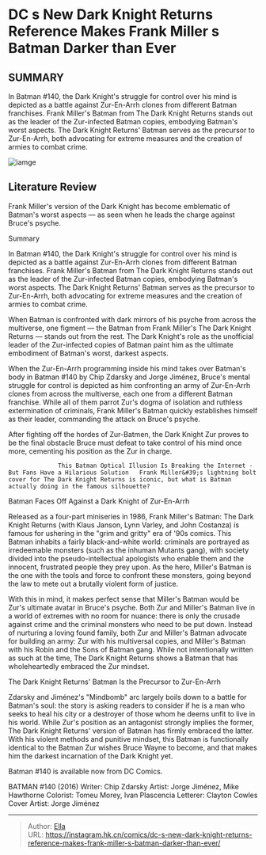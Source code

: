 # DC s New Dark Knight Returns Reference Makes Frank Miller s Batman Darker than Ever


## SUMMARY 



  In Batman #140, the Dark Knight&#39;s struggle for control over his mind is depicted as a battle against Zur-En-Arrh clones from different Batman franchises.   Frank Miller&#39;s Batman from The Dark Knight Returns stands out as the leader of the Zur-infected Batman copies, embodying Batman&#39;s worst aspects.   The Dark Knight Returns&#39; Batman serves as the precursor to Zur-En-Arrh, both advocating for extreme measures and the creation of armies to combat crime.  

![iamge](https://static1.srcdn.com/wordpress/wp-content/uploads/2023/12/batfam-vs-zur.jpg)

## Literature Review

Frank Miller&#39;s version of the Dark Knight has become emblematic of Batman&#39;s worst aspects — as seen when he leads the charge against Bruce&#39;s psyche.





Summary

  In Batman #140, the Dark Knight&#39;s struggle for control over his mind is depicted as a battle against Zur-En-Arrh clones from different Batman franchises.   Frank Miller&#39;s Batman from The Dark Knight Returns stands out as the leader of the Zur-infected Batman copies, embodying Batman&#39;s worst aspects.   The Dark Knight Returns&#39; Batman serves as the precursor to Zur-En-Arrh, both advocating for extreme measures and the creation of armies to combat crime.  







When Batman is confronted with dark mirrors of his psyche from across the multiverse, one figment — the Batman from Frank Miller&#39;s The Dark Knight Returns — stands out from the rest. The Dark Knight&#39;s role as the unofficial leader of the Zur-infected copies of Batman paint him as the ultimate embodiment of Batman&#39;s worst, darkest aspects.

When the Zur-En-Arrh programming inside his mind takes over Batman&#39;s body in Batman #140 by Chip Zdarsky and Jorge Jiménez, Bruce&#39;s mental struggle for control is depicted as him confronting an army of Zur-En-Arrh clones from across the multiverse, each one from a different Batman franchise. While all of them parrot Zur&#39;s dogma of isolation and ruthless extermination of criminals, Frank Miller&#39;s Batman quickly establishes himself as their leader, commanding the attack on Bruce&#39;s psyche.

          




After fighting off the hordes of Zur-Batmen, the Dark Knight Zur proves to be the final obstacle Bruce must defeat to take control of his mind once more, cementing his position as the Zur in charge.

                  This Batman Optical Illusion Is Breaking the Internet - But Fans Have a Hilarious Solution   Frank Miller&#39;s lightning bolt cover for The Dark Knight Returns is iconic, but what is Batman actually doing in the famous silhouette?   


 Batman Faces Off Against a Dark Knight of Zur-En-Arrh 
          

Released as a four-part miniseries in 1986, Frank Miller&#39;s Batman: The Dark Knight Returns (with Klaus Janson, Lynn Varley, and John Costanza) is famous for ushering in the &#34;grim and gritty&#34; era of &#39;90s comics. This Batman inhabits a fairly black-and-white world: criminals are portrayed as irredeemable monsters (such as the inhuman Mutants gang), with society divided into the pseudo-intellectual apologists who enable them and the innocent, frustrated people they prey upon. As the hero, Miller&#39;s Batman is the one with the tools and force to confront these monsters, going beyond the law to mete out a brutally violent form of justice.




With this in mind, it makes perfect sense that Miller&#39;s Batman would be Zur&#39;s ultimate avatar in Bruce&#39;s psyche. Both Zur and Miller&#39;s Batman live in a world of extremes with no room for nuance: there is only the crusade against crime and the criminal monsters who need to be put down. Instead of nurturing a loving found family, both Zur and Miller&#39;s Batman advocate for building an army: Zur with his multiversal copies, and Miller&#39;s Batman with his Robin and the Sons of Batman gang. While not intentionally written as such at the time, The Dark Knight Returns shows a Batman that has wholeheartedly embraced the Zur mindset.



 The Dark Knight Returns&#39; Batman Is the Precursor to Zur-En-Arrh 
          

Zdarsky and Jiménez&#39;s &#34;Mindbomb&#34; arc largely boils down to a battle for Batman&#39;s soul: the story is asking readers to consider if he is a man who seeks to heal his city or a destroyer of those whom he deems unfit to live in his world. While Zur&#39;s position as an antagonist strongly implies the former, The Dark Knight Returns&#39; version of Batman has firmly embraced the latter. With his violent methods and punitive mindset, this Batman is functionally identical to the Batman Zur wishes Bruce Wayne to become, and that makes him the darkest incarnation of the Dark Knight yet.






Batman #140 is available now from DC Comics.




 BATMAN #140 (2016)                  Writer: Chip Zdarsky   Artist: Jorge Jiménez, Mike Hawthorne   Colorist: Tomeu Morey, Ivan Plascencia   Letterer: Clayton Cowles   Cover Artist: Jorge Jiménez      




---

> Author: [Ella](https://instagram.hk.cn/)  
> URL: https://instagram.hk.cn/comics/dc-s-new-dark-knight-returns-reference-makes-frank-miller-s-batman-darker-than-ever/  

